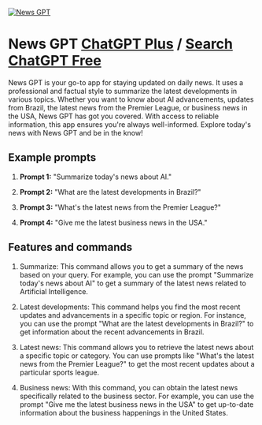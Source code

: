 
[![News GPT](https://files.oaiusercontent.com/file-xMG1AbzFeGe1ZSOBT2cWw9ZE?se=2123-10-17T11%3A35%3A56Z&sp=r&sv=2021-08-06&sr=b&rscc=max-age%3D31536000%2C%20immutable&rscd=attachment%3B%20filename%3D73e6ec09-5de4-43ce-b32c-f6e4ad67fee2.png&sig=oS9a9aKkrecpgY68MLny3FQ/RHr6gMGvjsETmwKjDjQ%3D)](https://chat.openai.com/g/g-Pv0OHaxUQ-news-gpt)

# News GPT [ChatGPT Plus](https://chat.openai.com/g/g-Pv0OHaxUQ-news-gpt) / [Search ChatGPT Free](https://gptcall.net/index.html#/?search=News%20GPT)

News GPT is your go-to app for staying updated on daily news. It uses a professional and factual style to summarize the latest developments in various topics. Whether you want to know about AI advancements, updates from Brazil, the latest news from the Premier League, or business news in the USA, News GPT has got you covered. With access to reliable information, this app ensures you're always well-informed. Explore today's news with News GPT and be in the know!

## Example prompts

1. **Prompt 1:** "Summarize today's news about AI."

2. **Prompt 2:** "What are the latest developments in Brazil?"

3. **Prompt 3:** "What's the latest news from the Premier League?"

4. **Prompt 4:** "Give me the latest business news in the USA."

## Features and commands

1. Summarize: This command allows you to get a summary of the news based on your query. For example, you can use the prompt "Summarize today's news about AI" to get a summary of the latest news related to Artificial Intelligence.

2. Latest developments: This command helps you find the most recent updates and advancements in a specific topic or region. For instance, you can use the prompt "What are the latest developments in Brazil?" to get information about the recent advancements in Brazil.

3. Latest news: This command allows you to retrieve the latest news about a specific topic or category. You can use prompts like "What's the latest news from the Premier League?" to get the most recent updates about a particular sports league.

4. Business news: With this command, you can obtain the latest news specifically related to the business sector. For example, you can use the prompt "Give me the latest business news in the USA" to get up-to-date information about the business happenings in the United States.


